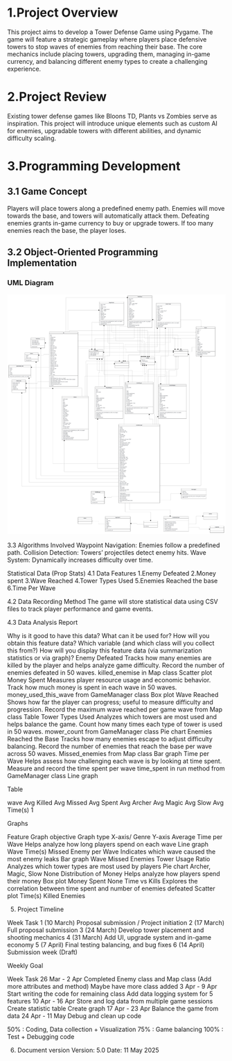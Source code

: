 # 1.Project Overview
This project aims to develop a Tower Defense Game using Pygame. The game will feature a strategic gameplay where players place defensive towers to stop waves of enemies from reaching their base. The core mechanics include placing towers, upgrading them, managing in-game currency, and balancing different enemy types to create a challenging experience.

# 2.Project Review
Existing tower defense games like Bloons TD, Plants vs Zombies serve as inspiration.
This project will introduce unique elements such as custom AI for enemies, upgradable towers with different abilities, and dynamic difficulty scaling.

# 3.Programming Development
## 3.1 Game Concept
Players will place towers along a predefined enemy path.
Enemies will move towards the base, and towers will automatically attack them.
Defeating enemies grants in-game currency to buy or upgrade towers.
If too many enemies reach the base, the player loses.

## 3.2  Object-Oriented Programming Implementation

### UML Diagram
<img src="Tower Defense UML Diagram.png" width="600">


3.3 Algorithms Involved
Waypoint Navigation: Enemies follow a predefined path.
Collision Detection: Towers’ projectiles detect enemy hits.
Wave System: Dynamically increases difficulty over time.

Statistical Data (Prop Stats)
4.1 Data Features
1.Enemy Defeated
2.Money spent
3.Wave Reached
4.Tower Types Used
5.Enemies Reached the base
6.Time Per Wave

4.2 Data Recording Method
The game will store statistical data using CSV files to track player performance and game events.

4.3 Data Analysis Report



Why is it good to have this data? What can it be used for?
How will you obtain this feature data?
Which variable (and which class will you collect this from?)
How will you display this feature data (via summarization statistics or via graph)?
Enemy Defeated
Tracks how many enemies are killed by the player and helps analyze game difficulty.
Record the number of enemies defeated in 50 waves.
killed_enemise in Map class
Scatter plot
Money Spent
Measures player resource usage and economic behavior.
Track how much money is spent in each wave in 50 waves.
money_used_this_wave from GameManager class
Box plot
Wave Reached
Shows how far the player can progress; useful to measure difficulty and progression.
Record the maximum wave reached per game
wave from Map class
Table
Tower Types Used
Analyzes which towers are most used and helps balance the game.
Count how many times each type of tower is used in 50 waves.
mower_count from GameManager class
Pie chart
Enemies Reached the Base
Tracks how many enemies escape to adjust difficulty balancing.
Record the number of enemies that reach the base per wave across 50 waves.
Missed_enemies from Map class
Bar graph
Time per Wave
Helps assess how challenging each wave is by looking at time spent.
Measure and record the time spent per wave
time_spent in run method from GameManager class
Line graph

Table

wave
Avg Killed
Avg Missed
Avg Spent
Avg Archer
Avg Magic
Avg Slow
Avg Time(s)
1















Graphs

Feature
Graph objective
Graph type
X-axis/ Genre
Y-axis
Average Time per Wave
Helps analyze how long players spend on each wave
Line graph
Wave
Time(s)
Missed Enemy per Wave
Indicates which wave caused the most enemy leaks
Bar graph
Wave
Missed Enemies
Tower Usage Ratio 
Analyzes which tower types are most used by players
Pie chart
Archer, Magic, Slow
None
Distribution of Money 
Helps analyze how players spend their money
Box plot
Money Spent
None
Time vs Kills
Explores the correlation between time spent and number of enemies defeated
Scatter plot
Time(s)
Killed Enemies








5. Project Timeline

Week
Task
1 (10 March)
Proposal submission / Project initiation
2 (17 March)
Full proposal submission
3 (24 March)
Develop tower placement and shooting mechanics
4 (31 March)
Add UI, upgrade system and in-game economy
5 (7 April)
Final testing balancing, and bug fixes
6 (14 April)
Submission week (Draft)


Weekly Goal

Week
Task
26 Mar - 2 Apr
Completed Enemy class and Map class (Add more attributes and method)
Maybe have more class added
3 Apr - 9 Apr
Start writing the code for remaining class
Add data logging system for 5 features
10 Apr - 16 Apr
Store and log data from multiple game sessions
Create statistic table
Create graph
17 Apr - 23 Apr
Balance the game from data
24 Apr - 11 May
Debug and clean up code


50% : Coding, Data collection + Visualization
75% : Game balancing
100% : Test + Debugging code

6. Document version
Version: 5.0
Date: 11 May 2025
